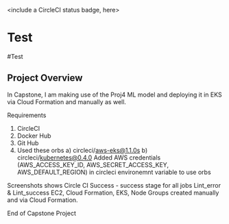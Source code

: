 <include a CircleCI status badge, here>
# Test
#Test
## Project Overview

In Capstone, I am making use of the Proj4 ML model and deploying it in EKS via Cloud Formation and manually as well.

Requirements
1) CircleCI
2) Docker Hub
3) Git Hub
4) Used these orbs a) circleci/aws-eks@1.1.0s b) circleci/kubernetes@0.4.0 Added AWS credentials (AWS_ACCESS_KEY_ID, AWS_SECRET_ACCESS_KEY, AWS_DEFAULT_REGION) in circleci environemnt variable to use orbs

Screenshots shows
Circle CI Success - success stage for all jobs
Lint_error & Lint_success
EC2, Cloud Formation, EKS, Node Groups created manually and via Cloud Formation.

End of Capstone Project
